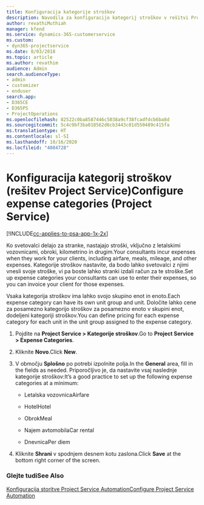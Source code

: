 ```yaml
---
title: Konfiguracija kategorije stroškov
description: Navodila za konfiguracijo kategorij stroškov v rešitvi Project Service
author: revathiMuthiah
manager: kfend
ms.service: dynamics-365-customerservice
ms.custom:
- dyn365-projectservice
ms.date: 8/03/2018
ms.topic: article
ms.author: revathim
audience: Admin
search.audienceType:
- admin
- customizer
- enduser
search.app:
- D365CE
- D365PS
- ProjectOperations
ms.openlocfilehash: 82522c0ba8587446c5038a9cf38fcadfdcb6ba8d
ms.sourcegitcommit: 5c4c9bf3ba018562d6cb3443c01d550489c415fa
ms.translationtype: HT
ms.contentlocale: sl-SI
ms.lasthandoff: 10/16/2020
ms.locfileid: "4084728"
---
```

# <a name="configure-expense-categories-project-service"></a><span data-ttu-id="9e450-103">Konfiguracija kategorij stroškov (rešitev Project Service)</span><span class="sxs-lookup"><span data-stu-id="9e450-103">Configure expense categories (Project Service)</span></span>

[!INCLUDE[cc-applies-to-psa-app-1x-2x](../includes/cc-applies-to-psa-app-1x-2x.md)]

<span data-ttu-id="9e450-104">Ko svetovalci delajo za stranke, nastajajo stroški, vključno z letalskimi vozovnicami, obroki, kilometrino in drugim.</span><span class="sxs-lookup"><span data-stu-id="9e450-104">Your consultants incur expenses when they work for your clients, including airfare, meals, mileage, and other expenses.</span></span> <span data-ttu-id="9e450-105">Kategorije stroškov nastavite, da bodo lahko svetovalci z njimi vnesli svoje stroške, vi pa boste lahko stranki izdali račun za te stroške.</span><span class="sxs-lookup"><span data-stu-id="9e450-105">Set up expense categories your consultants can use to enter their expenses, so you can invoice your client for those expenses.</span></span>  
  
<span data-ttu-id="9e450-106">Vsaka kategorija stroškov ima lahko svojo skupino enot in enoto.</span><span class="sxs-lookup"><span data-stu-id="9e450-106">Each expense category can have its own unit group and unit.</span></span> <span data-ttu-id="9e450-107">Določite lahko cene za posamezno kategorijo stroškov za posamezno enoto v skupini enot, dodeljeni kategoriji stroškov.</span><span class="sxs-lookup"><span data-stu-id="9e450-107">You can define pricing for each expense category for each unit in the unit group assigned to the expense category.</span></span>  
  
1.  <span data-ttu-id="9e450-108">Pojdite na **Project Service > Kategorije stroškov**.</span><span class="sxs-lookup"><span data-stu-id="9e450-108">Go to **Project Service > Expense Categories**.</span></span>  
  
2.  <span data-ttu-id="9e450-109">Kliknite **Novo**.</span><span class="sxs-lookup"><span data-stu-id="9e450-109">Click **New**.</span></span>  
  
3.  <span data-ttu-id="9e450-110">V območju **Splošno** po potrebi izpolnite polja.</span><span class="sxs-lookup"><span data-stu-id="9e450-110">In the **General** area, fill in the fields as needed.</span></span> <span data-ttu-id="9e450-111">Priporočljivo je, da nastavite vsaj naslednje kategorije stroškov:</span><span class="sxs-lookup"><span data-stu-id="9e450-111">It’s a good practice to set up the following expense categories at a minimum:</span></span>  
  
    -   <span data-ttu-id="9e450-112">Letalska vozovnica</span><span class="sxs-lookup"><span data-stu-id="9e450-112">Airfare</span></span>  
  
    -   <span data-ttu-id="9e450-113">Hotel</span><span class="sxs-lookup"><span data-stu-id="9e450-113">Hotel</span></span>  
  
    -   <span data-ttu-id="9e450-114">Obrok</span><span class="sxs-lookup"><span data-stu-id="9e450-114">Meal</span></span>  
  
    -   <span data-ttu-id="9e450-115">Najem avtomobila</span><span class="sxs-lookup"><span data-stu-id="9e450-115">Car rental</span></span>  
  
    -   <span data-ttu-id="9e450-116">Dnevnica</span><span class="sxs-lookup"><span data-stu-id="9e450-116">Per diem</span></span>  
  
4.  <span data-ttu-id="9e450-117">Kliknite **Shrani** v spodnjem desnem kotu zaslona.</span><span class="sxs-lookup"><span data-stu-id="9e450-117">Click **Save** at the bottom right corner of the screen.</span></span>  
  
### <a name="see-also"></a><span data-ttu-id="9e450-118">Glejte tudi</span><span class="sxs-lookup"><span data-stu-id="9e450-118">See Also</span></span>  
 [<span data-ttu-id="9e450-119">Konfiguracija storitve Project Service Automation</span><span class="sxs-lookup"><span data-stu-id="9e450-119">Configure Project Service Automation</span></span>](../psa/configure.md)
